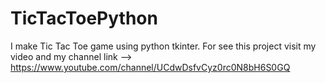 # TicTacToePython
I make Tic Tac Toe game using python tkinter. For see this project visit my video                   and  my channel link --> https://www.youtube.com/channel/UCdwDsfvCyz0rc0N8bH6S0GQ
